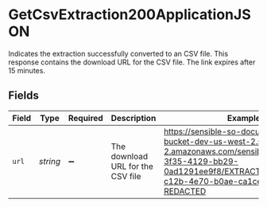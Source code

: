 # GetCsvExtraction200ApplicationJSON

Indicates the extraction successfully converted to an CSV file. This response contains the download URL for the CSV file. The link
expires after 15 minutes.



## Fields

| Field                                                                                                                                                                                        | Type                                                                                                                                                                                         | Required                                                                                                                                                                                     | Description                                                                                                                                                                                  | Example                                                                                                                                                                                      |
| -------------------------------------------------------------------------------------------------------------------------------------------------------------------------------------------- | -------------------------------------------------------------------------------------------------------------------------------------------------------------------------------------------- | -------------------------------------------------------------------------------------------------------------------------------------------------------------------------------------------- | -------------------------------------------------------------------------------------------------------------------------------------------------------------------------------------------- | -------------------------------------------------------------------------------------------------------------------------------------------------------------------------------------------- |
| `url`                                                                                                                                                                                        | *string*                                                                                                                                                                                     | :heavy_minus_sign:                                                                                                                                                                           | The download URL for the CSV file                                                                                                                                                            | https://sensible-so-document-type-bucket-dev-us-west-2.s3.us-west-2.amazonaws.com/sensible/fc3484c5-3f35-4129-bb29-0ad1291ee9f8/EXTRACTION/14d82783-c12b-4e70-b0ae-ca1ce35a9836.csv?REDACTED |